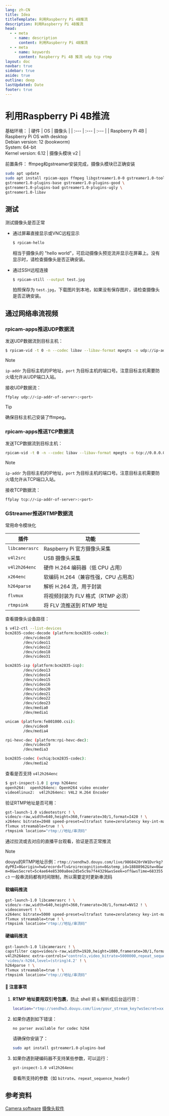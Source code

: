```yaml
---
lang: zh-CN
title: Idea
titleTemplate: 利用Raspberry Pi 4B推流
description: 利用Raspberry Pi 4B推流
head:
  - - meta
    - name: description
      content: 利用Raspberry Pi 4B推流
  - - meta
    - name: keywords
      content: Raspberry Pi 4B 推流 udp tcp rtmp
layout: doc
navbar: true
sidebar: true
aside: true
outline: deep
lastUpdated: Date
footer: true
---
```

# 利用Raspberry Pi 4B推流

基础环境：
| 硬件 | OS | 摄像头 |
| :--- | :--- | :--- |
| Raspberry Pi 4B | Raspberry Pi OS with desktop <br>Debian version: 12 (bookworm) <br>System: 64-bit <br>Kernel version: 6.12 | 摄像头模块 v2 |

前置条件：
ffmpeg和gstreamer安装完成，摄像头模块已正确安装
```bash
sudo apt update
sudo apt install rpicam-apps ffmpeg libgstreamer1.0-0 gstreamer1.0-tools \
gstreamer1.0-plugins-base gstreamer1.0-plugins-good \
gstreamer1.0-plugins-bad gstreamer1.0-plugins-ugly \
gstreamer1.0-libav
```

## 测试

测试摄像头是否正常
- 通过屏幕直接显示或VNC远程显示
  ```bash
  $ rpicam-hello
  ```
  相当于摄像头的 "hello world"，可启动摄像头预览流并显示在屏幕上。没有显示时，请检查摄像头是否正确安装。

- 通过SSH远程连接
  ```bash
  $ rpicam-still --output test.jpg
  ```
  拍照保存为 `test.jpg`，下载图片到本地，如果没有保存图片，请检查摄像头是否正确安装。

## 通过网络串流视频

### rpicam-apps推送UDP数据流

发送UDP数据流到目标主机：
```bash
$ rpicam-vid -t 0 -n --codec libav --libav-format mpegts -o udp://ip-addr:port
```
> [!NOTE]
> `ip-addr` 为目标主机的IP地址，`port` 为目标主机的端口号。注意目标主机需要防火墙允许从UDP端口入站。

接收UDP数据流：
```bash
ffplay udp://<ip-addr-of-server>:<port>
```
> [!TIP]
> 确保目标主机己安装了ffmpeg。

### rpicam-apps推送TCP数据流

发送TCP数据流到目标主机：
```bash
rpicam-vid -t 0 -n --codec libav --libav-format mpegts -o tcp://0.0.0.0:<port>?listen=1
```
> [!NOTE]
> `ip-addr` 为目标主机的IP地址，`port` 为目标主机的端口号。注意目标主机需要防火墙允许从TCP端口入站。

接收TCP数据流：
```bash
ffplay tcp://<ip-addr-of-server>:<port>
```

### GStreamer推送RTMP数据流

常用命令模块化

| 插件 | 功能 |
|------|------|
| `libcamerasrc` | Raspberry Pi 官方摄像头采集 |
| `v4l2src` | USB 摄像头采集 |
| `v4l2h264enc` | 硬件 H.264 编码器（低 CPU 占用）|
| `x264enc` | 软编码 H.264（兼容性强，CPU 占用高）|
| `h264parse` | 解析 H.264 流，用于封装 |
| `flvmux` | 将视频封装为 FLV 格式（RTMP 必须）|
| `rtmpsink` | 将 FLV 流推送到 RTMP 地址 |

查看摄像头设备路径：
```bash
$ v4l2-ctl --list-devices
bcm2835-codec-decode (platform:bcm2835-codec):
        /dev/video10
        /dev/video11
        /dev/video12
        /dev/video18
        /dev/video31

bcm2835-isp (platform:bcm2835-isp):
        /dev/video13
        /dev/video14
        /dev/video15
        /dev/video16
        /dev/video20
        /dev/video21
        /dev/video22
        /dev/video23
        /dev/media0
        /dev/media1

unicam (platform:fe801000.csi):
        /dev/video0
        /dev/media4

rpi-hevc-dec (platform:rpi-hevc-dec):
        /dev/video19
        /dev/media3

bcm2835-codec (vchiq:bcm2835-codec):
        /dev/media2
```

查看是否支持 `v4l2h264enc`
```bash
$ gst-inspect-1.0 | grep h264enc
openh264:  openh264enc: OpenH264 video encoder
video4linux2:  v4l2h264enc: V4L2 H.264 Encoder
```

验证RTMP地址是否可用：
```bash
gst-launch-1.0 videotestsrc ! \
video/x-raw,width=640,height=360,framerate=30/1,format=I420 ! \
x264enc bitrate=2048 speed-preset=ultrafast tune=zerolatency key-int-max=30 ! \
flvmux streamable=true ! \
rtmpsink location="rtmp://地址/串流码"
```
通过拉流或去对应的直播平台观看，验证是否正常推流

> [!NOTE]
> douyu的RTMP地址示例：`rtmp://sendhw3.douyu.com/live/9868420rVW1Dvrkg?dyPRI=0&origin=hw&record=flv&roirecognition=0&stemp_id=18888962&tw=0&wm=0&wsSecret=5c4ae64e85300a8ee2d5e5c9a7f44329&wsSeek=off&wsTime=683355c3`
> 一般串流码都有时间限制，所以需要定时更新串流码

#### 软编码推流

```bash
gst-launch-1.0 libcamerasrc ! \
video/x-raw,width=640,height=360,framerate=30/1,format=NV12 ! \
videoconvert ! \
x264enc bitrate=5000 speed-preset=ultrafast tune=zerolatency key-int-max=30 ! \
flvmux streamable=true ! \
rtmpsink location="rtmp://地址/串流码"
```

#### 硬编码推流

```bash
gst-launch-1.0 libcamerasrc ! \
capsfilter caps=video/x-raw,width=1920,height=1080,framerate=30/1,format=NV12,interlace-mode=progressive ! \
v4l2h264enc extra-controls="controls,video_bitrate=5000000,repeat_sequence_header=1" ! \
'video/x-h264,level=(string)4.2' ! \
h264parse ! \
flvmux streamable=true ! \
rtmpsink location="rtmp://地址/串流码"
```

#### 🚨 注意事项

1. **RTMP 地址要用双引号包裹**，防止 shell 把 `&` 解析成后台运行符：

   ```bash
   location="rtmp://sendhw3.douyu.com/live/your_stream_key?wsSecret=xxx&..."
   ```

2. 如果你遇到如下错误：

   ```
   no parser available for codec h264
   ```

   请确保你安装了：

   ```bash
   sudo apt install gstreamer1.0-plugins-bad
   ```

3. 如果你遇到硬编码器不支持某些参数，可以运行：

   ```bash
   gst-inspect-1.0 v4l2h264enc
   ```

   查看所支持的参数（如 `bitrate`、`repeat_sequence_header`）

## 参考资料

[Camera software](https://www.raspberrypi.com/documentation/computers/camera_software.html)
[摄像头软件](https://pidoc.cn/docs/computers/camera-software)
